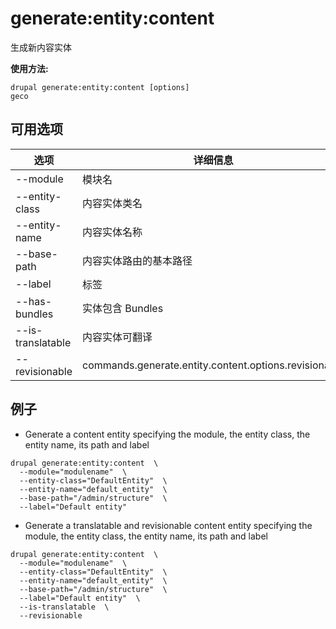# generate:entity:content
生成新内容实体

**使用方法:**
```
drupal generate:entity:content [options]
geco
```

## 可用选项
选项 | 详细信息
-------|-------------
--module | 模块名
--entity-class | 内容实体类名
--entity-name | 内容实体名称
--base-path | 内容实体路由的基本路径
--label | 标签
--has-bundles | 实体包含 Bundles
--is-translatable | 内容实体可翻译
--revisionable | commands.generate.entity.content.options.revisionable

## 例子
* Generate a content entity specifying the module, the entity class, the entity name, its path and label
```
drupal generate:entity:content  \
  --module="modulename"  \
  --entity-class="DefaultEntity"  \
  --entity-name="default_entity"  \
  --base-path="/admin/structure"  \
  --label="Default entity"
```
* Generate a translatable and revisionable content entity specifying the module, the entity class, the entity name, its path and label
```
drupal generate:entity:content  \
  --module="modulename"  \
  --entity-class="DefaultEntity"  \
  --entity-name="default_entity"  \
  --base-path="/admin/structure"  \
  --label="Default entity"  \
  --is-translatable  \
  --revisionable
```
